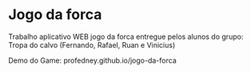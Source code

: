 # Jogo da forca

Trabalho aplicativo WEB jogo da forca entregue pelos alunos do grupo: Tropa do calvo (Fernando, Rafael, Ruan e Vinicius)

Demo do Game: profedney.github.io/jogo-da-forca
